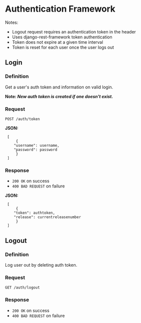 # Authentication Framework

Notes:
 - Logout request requires an authentication token in the header
 - Uses django-rest-framework token authentication
 - Token does not expire at a given time interval
 - Token is reset for each user once the user logs out

## Login

### Definition
Get a user's auth token and information on valid login.

**Note: _New auth token is created if one doesn't exist._**

### Request

`POST /auth/token`

**JSON:**
```
 [
     {
	"username": username,
	"password": password
     }
 ]
```

### Response
- `200 OK` on success
- `400 BAD REQUEST` on failure

**JSON:**
```
 [
     {
	"token": authtoken,
	"release": currentreleasenumber
     }
 ]
```

## Logout

### Definition
Log user out by deleting auth token.

### Request
`GET /auth/logout`

### Response
- `200 OK` on success
- `400 BAD REQUEST` on failure
